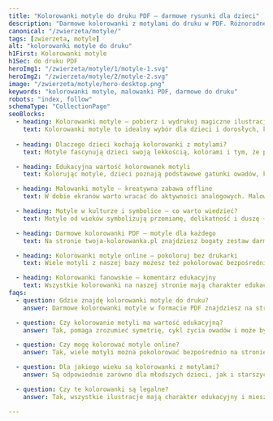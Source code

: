```yaml
---
title: "Kolorowanki motyle do druku PDF – darmowe rysunki dla dzieci"
description: "Darmowe kolorowanki z motylami do druku w PDF. Różnorodne wzory motyli do pokolorowania dla dzieci – delikatne, symetryczne, naturalne."
canonical: "/zwierzeta/motyle/"
tags: [zwierzeta, motyle]
alt: "kolorowanki motyle do druku"
h1First: Kolorowanki motyle
h1Sec: do druku PDF
heroImg1: "/zwierzeta/motyle/1/motyle-1.svg"
heroImg2: "/zwierzeta/motyle/2/motyle-2.svg"
image: "/zwierzeta/motyle/hero-desktop.png"
keywords: "kolorowanki motyle, malowanki PDF, darmowe do druku"
robots: "index, follow"
schemaType: "CollectionPage"
seoBlocks:
  - heading: Kolorowanki motyle – pobierz i wydrukuj magiczne ilustracje
    text: Kolorowanki motyle to idealny wybór dla dzieci i dorosłych, którzy cenią delikatność natury i różnorodność barw. Pobierz darmowe ilustracje z motylami do druku w formacie PDF i stwórz własny kolorowy świat pełen skrzydeł, wzorów i kwiatów – to prosta, twórcza i relaksująca aktywność bez ekranów i bez logowania.
  
  - heading: Dlaczego dzieci kochają kolorowanki z motylami?
    text: Motyle fascynują dzieci swoją lekkością, kolorami i tym, że pojawiają się tylko na chwilę – jak małe czary. Kolorowanki z motylami pomagają rozwijać wyobraźnię, uczą cierpliwości i precyzji, a jednocześnie stanowią świetne ćwiczenie uważności i koordynacji ręka–oko.

  - heading: Edukacyjna wartość kolorowanek motyli
    text: Kolorując motyle, dzieci poznają podstawowe gatunki owadów, kształty skrzydeł i symetrię natury. To doskonały pretekst do rozmów o owadach zapylających, cyklu życia motyla i znaczeniu bioróżnorodności – zabawa może stać się punktem wyjścia do zainteresowań przyrodniczych.

  - heading: Malowanki motyle – kreatywna zabawa offline
    text: W dobie ekranów warto wracać do aktywności analogowych. Malowanki motyle do druku to świetna alternatywa dla bajek i tabletów – wystarczy kartka, kredki i chwila spokoju, by dziecko w pełni zanurzyło się w twórczym działaniu, wyciszyło i stworzyło coś własnego.

  - heading: Motyle w kulturze i symbolice – co warto wiedzieć?
    text: Motyle od wieków symbolizują przemianę, delikatność i duszę – pojawiają się w mitologii, sztuce i bajkach. Kolorowanki z motylami można wykorzystać nie tylko jako zabawę, ale i jako wstęp do rozmowy o emocjach, zmianach, dorastaniu i pięknie, które nie trwa wiecznie.

  - heading: Darmowe kolorowanki PDF – motyle dla każdego
    text: Na stronie twoja-kolorowanka.pl znajdziesz bogaty zestaw darmowych kolorowanek z motylami – do pobrania w formacie PDF, gotowych do wydruku A4. Ilustracje nadają się zarówno dla młodszych dzieci, jak i starszych miłośników detali – baza rośnie, więc warto zaglądać regularnie.

  - heading: Kolorowanki motyle online – pokoloruj bez drukarki
    text: Wiele motyli z naszej bazy możesz też pokolorować bezpośrednio online – bez instalowania aplikacji czy tworzenia konta. To świetna opcja w podróży, w szkole lub wtedy, gdy po prostu nie masz dostępu do drukarki, ale chcesz twórczo spędzić czas.

  - heading: Kolorowanki fanowskie – komentarz edukacyjny
    text: Wszystkie kolorowanki na naszej stronie mają charakter edukacyjny i niekomercyjny, a inspiracje motylami są oparte na ogólnodostępnych wzorcach przyrodniczych. Udostępniamy je w ramach dozwolonego użytku edukacyjnego zgodnie z art. 29 ustawy o prawie autorskim, by wspierać rozwój i kreatywność najmłodszych.
faqs:
  - question: Gdzie znajdę kolorowanki motyle do druku?
    answer: Darmowe kolorowanki motyle w formacie PDF znajdziesz na stronie twoja-kolorowanka.pl – bez logowania i bez reklam.

  - question: Czy kolorowanie motyli ma wartość edukacyjną?
    answer: Tak, pomaga zrozumieć symetrię, cykl życia owadów i może być początkiem zainteresowania przyrodą.

  - question: Czy mogę kolorować motyle online?
    answer: Tak, wiele motyli można pokolorować bezpośrednio na stronie – bez potrzeby drukowania.

  - question: Dla jakiego wieku są kolorowanki z motylami?
    answer: Są odpowiednie zarówno dla młodszych dzieci, jak i starszych, a także dla dorosłych szukających relaksu.

  - question: Czy te kolorowanki są legalne?
    answer: Tak, wszystkie ilustracje mają charakter edukacyjny i mieszczą się w ramach dozwolonego użytku zgodnie z prawem cytatu (art. 29).

---
```

